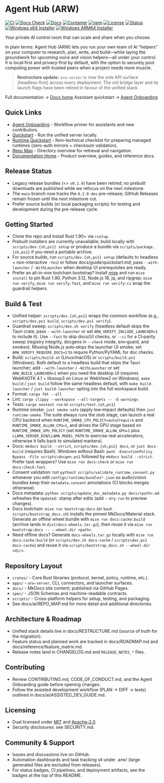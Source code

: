# Agent Hub (ARW)

<div align="left">

[![CI](https://github.com/t3hw00t/ARW/actions/workflows/ci.yml/badge.svg)](https://github.com/t3hw00t/ARW/actions/workflows/ci.yml)
[![Docs Check](https://github.com/t3hw00t/ARW/actions/workflows/docs-check.yml/badge.svg)](https://github.com/t3hw00t/ARW/actions/workflows/docs-check.yml)
[![Docs](https://img.shields.io/badge/docs-material%20for%20mkdocs-blue)](docs/index.md)
[![Container](https://img.shields.io/badge/ghcr-arw--server-blue?logo=docker)](https://ghcr.io/t3hw00t/arw-server)
[![npm](https://img.shields.io/npm/v/%40arw%2Fclient?label=%40arw%2Fclient)](https://www.npmjs.com/package/@arw/client)
[![License](https://img.shields.io/badge/license-MIT%20OR%20Apache--2.0-informational)](#licensing)
[![Status](https://img.shields.io/badge/status-pre--release-purple)](#release-status)
[![Windows x64 Installer](https://img.shields.io/badge/Windows%20x64-Installer-blue?logo=windows)](docs/guide/windows_install.md#installer-status)
[![Windows ARM64 Installer](https://img.shields.io/badge/Windows%20ARM64-Installer-blue?logo=windows)](docs/guide/windows_install.md#installer-status)

</div>

Your private AI control room that can scale and share when you choose.

In plain terms: Agent Hub (ARW) lets you run your own team of AI “helpers” on your computer to research, plan, write, and build—while laying the groundwork for upcoming voice and vision helpers—all under your control. It is local‑first and privacy‑first by default, with the option to securely pool computing power with trusted peers when a project needs more muscle.

> **Restructure update:** `arw-server` is now the sole API surface (headless-first) across every deployment. The old bridge layer and its launch flags have been retired in favour of the unified stack.

Full documentation → [Docs home](docs/index.md)
Assistant quickstart → [Agent Onboarding](docs/ai/AGENT_ONBOARDING.md)

## Quick Links
- [Agent Onboarding](docs/ai/AGENT_ONBOARDING.md) - Workflow primer for assistants and new contributors.
- [Quickstart](docs/guide/quickstart.md) - Run the unified server locally.
- [Runtime Quickstart](docs/guide/runtime_quickstart.md) - Non-technical checklist for preparing managed runtimes (zero-auth mirrors + checksum validation).
- [Repo Map](docs/ai/REPO_MAP.md) - Directory overview for retrieval and navigation.
- [Documentation Home](docs/index.md) - Product overview, guides, and reference docs.

## Release Status
- Legacy release bundles (<= `v0.1.4`) have been retired; no prebuilt downloads are published while we refocus on the next milestone.
- The `main` branch now tracks the `0.2.0-dev` pre-release; GitHub Releases remain frozen until the next milestone cut.
- Prefer source builds (or local packaging scripts) for testing and development during the pre-release cycle.

## Getting Started
- Clone the repo and install Rust 1.90+ via `rustup`.
- Prebuilt installers are currently unavailable; build locally with `scripts/dev.{sh,ps1} setup` or produce a bundle via `scripts/package.{sh,ps1}` if you need a portable archive.
- For source builds, run `scripts/dev.{sh,ps1} setup` (defaults to headless + non-interactive `-Yes`) or follow docs/guide/quickstart.md; pass `--with-launcher` / `-WithLauncher` when desktop UI prerequisites are ready.
- Prefer an all-in-one toolchain bootstrap? Install [mise](https://mise.jdx.dev) and run `mise install` to pin Rust 1.90, Python 3.12, Node.js 18, jq, and ripgrep; `mise run verify`, `mise run verify:fast`, and `mise run verify:ci` wrap the guardrail helpers.

## Build & Test
- Unified helper: `scripts/dev.{sh,ps1}` wraps the common workflow (e.g., `scripts/dev.ps1 build`, `scripts/dev.ps1 verify`).
- Guardrail sweep: `scripts/dev.sh verify` (headless default skips the Tauri crate; pass `--with-launcher` or set `ARW_VERIFY_INCLUDE_LAUNCHER=1` to include it). Use `--fast` to skip docs/UI checks, or `--ci` for a CI‑parity sweep (registry integrity, docgens in `--check` mode, env‑guard, and smokes). Missing Node.js auto‑skips the launcher UI smoke; set `ARW_VERIFY_REQUIRE_DOCS=1` to require Python/PyYAML for doc checks.
- Build: `scripts/build.sh` (Linux/macOS) or `scripts/build.ps1` (Windows). Both default to a headless build that skips the Tauri launcher; add `--with-launcher` / `-WithLauncher` or set `ARW_BUILD_LAUNCHER=1` when you need the desktop UI (requires WebKitGTK 4.1 + libsoup3 on Linux or WebView2 on Windows). `make build` / `just build` follow the same headless default, with `make build-launcher` / `just build-launcher` opting into the full workspace build.
- Format: `cargo fmt --all`
- Lint: `cargo clippy --workspace --all-targets -- -D warnings`
- Tests: `cargo nextest run` or `scripts/test.{sh,ps1}`
- Runtime smoke: `just smoke-safe` (apply low‑impact defaults) then `just runtime-smoke`. The suite always runs the stub stage, can launch a real CPU backend when `RUNTIME_SMOKE_CPU_POLICY=auto`/`require` and `RUNTIME_SMOKE_ALLOW_CPU=1`, and drives the GPU stage based on `RUNTIME_SMOKE_GPU_POLICY` (set `RUNTIME_SMOKE_ALLOW_GPU=1` plus `LLAMA_SERVER_BIN`/`LLAMA_MODEL_PATH` to exercise real accelerators; otherwise it falls back to simulated markers).
- Docs: `mkdocs build --strict`, `scripts/dev.{sh,ps1} docs`, or `just docs-build` (requires Bash). Windows without Bash: `pwsh -ExecutionPolicy Bypass -File scripts\docgen.ps1` followed by `mkdocs build --strict`. Prefer task wrappers? Use `mise run docs:check` or `mise run docs:check:fast`.
- Consent validation: run `python3 scripts/validate_runtime_consent.py` whenever you edit `configs/runtime/bundles*.json` so audio/vision bundles keep their `metadata.consent` annotations (CI blocks merges otherwise).
- Docs metadata: `python scripts/update_doc_metadata.py docs/<path>.md` refreshes the `Updated:` stamp after edits (add `--dry-run` to preview changes).
- Docs toolchain: `mise run bootstrap:docs` (or `bash scripts/bootstrap_docs.sh`) installs the pinned MkDocs/Material stack. Generate an offline wheel bundle with `mise run docs:cache:build` (archive lands in `dist/docs-wheels.tar.gz`), then reuse it via `mise run bootstrap:docs -- --wheel-dir <path>`.
- Need offline docs? Generate `docs-wheels.tar.gz` locally with `mise run docs:cache:build` (or `scripts/dev.sh docs-cache` / `scripts\dev.ps1 docs-cache`) and reuse it via `scripts/bootstrap_docs.sh --wheel-dir <dir>`.

## Repository Layout
- `crates/` - Core Rust libraries (protocol, kernel, policy, runtime, etc.).
- `apps/` - `arw-server`, CLI, connectors, and launcher surfaces.
- `docs/` - MkDocs site content; published via GitHub Pages.
- `spec/` - JSON Schemas and machine-readable contracts.
- `scripts/` - Cross-platform helpers for setup, testing, and packaging.
- See docs/ai/REPO_MAP.md for more detail and additional directories.

## Architecture & Roadmap
- Unified stack details live in docs/RESTRUCTURE.md (source of truth for the migration).
- Feature status and planned work are tracked in docs/ROADMAP.md and docs/reference/feature_matrix.md.
- Release notes land in CHANGELOG.md and `RELEASE_NOTES_*` files.

## Contributing
- Review CONTRIBUTING.md, CODE_OF_CONDUCT.md, and the Agent Onboarding guide before opening changes.
- Follow the assisted development workflow (PLAN -> DIFF -> tests) outlined in docs/ai/ASSISTED_DEV_GUIDE.md.

## Licensing
- Dual licensed under [MIT](LICENSE-MIT) and [Apache-2.0](LICENSE-APACHE).
- Security disclosures: see SECURITY.md.

## Community & Support
- Issues and discussions live on GitHub.
- Automation dashboards and task tracking sit under .arw/ (large generated files are excluded from releases).
- For status badges, CI pipelines, and deployment artifacts, see the badges at the top of this README.
